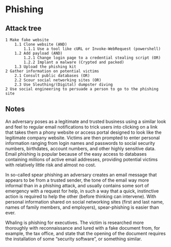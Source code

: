 # Phishing

## Attack tree

```text
1 Make fake website
    1.1 Clone website (AND)
        1.1.1 Use a tool like cURL or Invoke-WebRequest (powershell)
    1.2 Add payload (AND)
        1.2.1 Change login page to a credential stealing script (OR)
        1.2.2 Implant a malware (Crypted and packed)
    1.3 Upload the phishing kit
2 Gather information on potential victims
    2.1 Consult public databases (OR)
    2.2 Scour social networking sites (OR)
    2.3 Use Sleuthing/(Digital) dumpster diving
2 Use social engineering to persuade a person to go to the phishing site 
```

## Notes

An adversary poses as a legitimate and trusted business using a similar look and feel to regular email notifications to trick users into clicking on a link that takes them a phony website or access portal designed to look like the legitimate company website. Victims are then prompted to enter personal information ranging from login names and passwords to social security numbers, birthdates, account numbers, and other highly sensitive data. Email phishing is popular because of the easy access to databases containing millions of active email addresses, providing potential victims with relatively little risk and almost no cost.

In so-called spear phishing an adversary creates an email message that appears to be from a trusted sender, the tone of the email way more informal than in a phishing attack, and usually contains some sort of emergency with a request for help, in such a way that a quick, instinctive action is required to help the other (before thinking can intervene). With personal information shared on social networking sites (first and last name, names of family members, and employers), spear-phishing is easier than ever.

Whaling is phishing for executives. The victim is researched more thoroughly with reconnaissance and lured with a fake document from, for example, the tax office, and state that the opening of the document requires the installation of some “security software”, or something similar.
